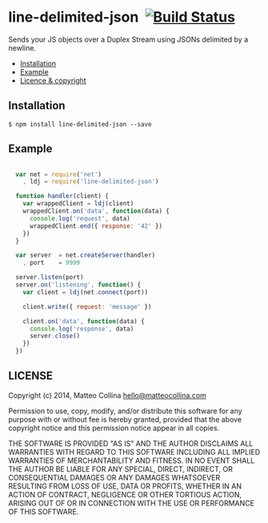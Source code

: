 line-delimited-json&nbsp;&nbsp;[![Build Status](https://travis-ci.org/mcollina/line-delimited-json.png)](https://travis-ci.org/mcollina/line-delimited-json)
=================================================================

Sends your JS objects over a Duplex Stream using JSONs delimited by a newline.

  * <a href="#install">Installation</a>
  * <a href="#example">Example</a>
  * <a href="#licence">Licence &amp; copyright</a>

<a name="install"></a>
## Installation

```
$ npm install line-delimited-json --save
```

<a name="example"></a>
## Example

```js

  var net = require('net')
    , ldj = require('line-delimited-json')

  function handler(client) {
    var wrappedClient = ldj(client)
    wrappedClient.on('data', function(data) {
      console.log('request', data)
      wrappedClient.end({ response: '42' })
    })
  }

  var server  = net.createServer(handler)
    , port    = 9999

  server.listen(port)
  server.on('listening', function() {
    var client = ldj(net.connect(port))

    client.write({ request: 'message' })

    client.on('data', function(data) {
      console.log('response', data)
      server.close()
    })
  })
```

## LICENSE

Copyright (c) 2014, Matteo Collina <hello@matteocollina.com>

Permission to use, copy, modify, and/or distribute this software for any
purpose with or without fee is hereby granted, provided that the above
copyright notice and this permission notice appear in all copies.

THE SOFTWARE IS PROVIDED "AS IS" AND THE AUTHOR DISCLAIMS ALL WARRANTIES
WITH REGARD TO THIS SOFTWARE INCLUDING ALL IMPLIED WARRANTIES OF
MERCHANTABILITY AND FITNESS. IN NO EVENT SHALL THE AUTHOR BE LIABLE FOR
ANY SPECIAL, DIRECT, INDIRECT, OR CONSEQUENTIAL DAMAGES OR ANY DAMAGES
WHATSOEVER RESULTING FROM LOSS OF USE, DATA OR PROFITS, WHETHER IN AN
ACTION OF CONTRACT, NEGLIGENCE OR OTHER TORTIOUS ACTION, ARISING OUT OF OR
IN CONNECTION WITH THE USE OR PERFORMANCE OF THIS SOFTWARE.
